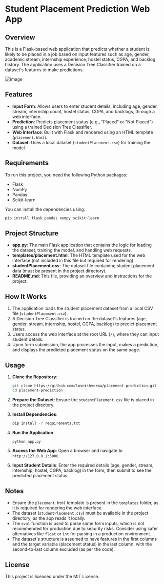 
# Student Placement Prediction Web App

## Overview
This is a Flask-based web application that predicts whether a student is likely to be placed in a job based on input features such as age, gender, academic stream, internship experience, hostel status, CGPA, and backlog history. The application uses a Decision Tree Classifier trained on a dataset's features to make predictions.

![image](https://github.com/user-attachments/assets/6eafd86a-2e85-472a-95af-8cc69706939c)


## Features
- **Input Form**: Allows users to enter student details, including age, gender, stream, internship count, hostel status, CGPA, and backlogs, through a web interface.
- **Prediction**: Predicts placement status (e.g., "Placed" or "Not Placed") using a trained Decision Tree Classifier.
- **Web Interface**: Built with Flask and rendered using an HTML template (`placement.html`).
- **Dataset**: Uses a local dataset (`studentPlacement.csv`) for training the model.


## Requirements
To run this project, you need the following Python packages:
- Flask
- NumPy
- Pandas
- Scikit-learn

You can install the dependencies using:
```bash
pip install flask pandas numpy scikit-learn
```

## Project Structure
- **app.py**: The main Flask application that contains the logic for loading the dataset, training the model, and handling web requests.
- **templates/placement.html**: The HTML template used for the web interface (not included in this file but required for rendering).
- **studentPlacement.csv**: The dataset file containing student placement data (must be present in the project directory).
- **README.md**: This file, providing an overview and instructions for the project.

## How It Works
1. The application loads the student placement dataset from a local CSV file (`studentPlacement.csv`).
2. A Decision Tree Classifier is trained on the dataset's features (age, gender, stream, internship, hostel, CGPA, backlog) to predict placement status.
3. Users access the web interface at the root URL (`/`), where they can input student details.
4. Upon form submission, the app processes the input, makes a prediction, and displays the predicted placement status on the same page.

## Usage
1. **Clone the Repository**:
   ```bash
   git clone https://github.com/lovnishverma/placement-prediction.git
   cd placement-prediction
   ```

2. **Prepare the Dataset**:
   Ensure the `studentPlacement.csv` file is placed in the project directory.

3. **Install Dependencies**:
   ```bash
   pip install -r requirements.txt
   ```

4. **Run the Application**:
   ```bash
   python app.py
   ```

5. **Access the Web App**:
   Open a browser and navigate to `http://127.0.0.1:5000`.

6. **Input Student Details**:
   Enter the required details (age, gender, stream, internship, hostel, CGPA, backlog) in the form, then submit to see the predicted placement status.

## Notes
- Ensure the `placement.html` template is present in the `templates` folder, as it is required for rendering the web interface.
- The dataset (`studentPlacement.csv`) must be available in the project directory, as the app reads it locally.
- The `eval` function is used to parse some form inputs, which is not recommended for production due to security risks. Consider using safer alternatives like `float` or `int` for parsing in a production environment.
- The dataset's structure is assumed to have features in the first columns and the target variable (placement status) in the last column, with the second-to-last column excluded (as per the code).

## License
This project is licensed under the MIT License.
